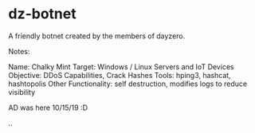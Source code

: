# dz-botnet
A friendly botnet created by the members of dayzero.

Notes:

Name: Chalky Mint
Target: Windows / Linux Servers and IoT Devices 
Objective: DDoS Capabilities, Crack Hashes
Tools: hping3, hashcat, hashtopolis
Other Functionality: self destruction, modifies logs to reduce visibility

AD was here 10/15/19 :D

..

